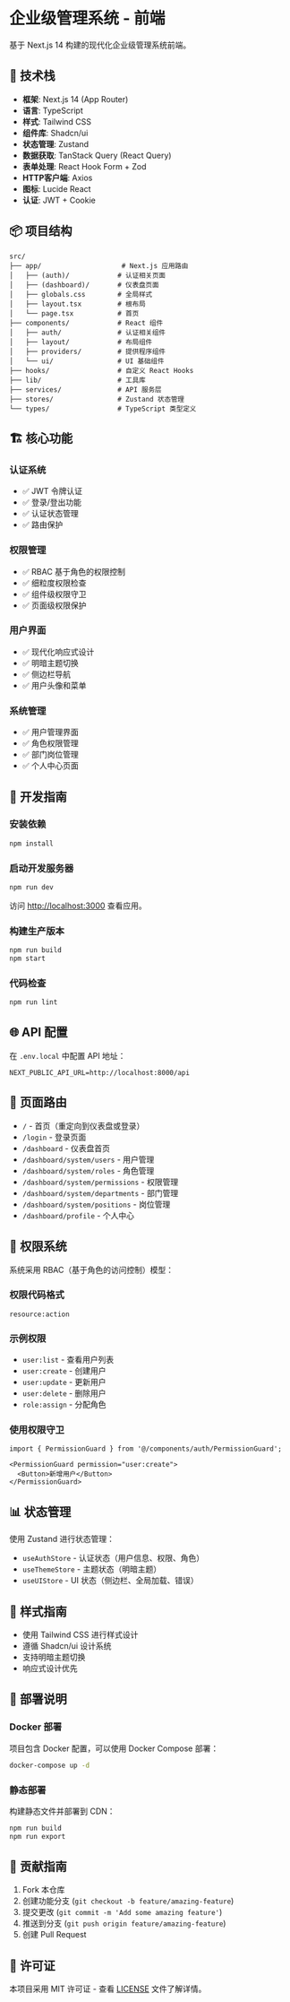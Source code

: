 # 企业级管理系统 - 前端

基于 Next.js 14 构建的现代化企业级管理系统前端。

## 🚀 技术栈

- **框架**: Next.js 14 (App Router)
- **语言**: TypeScript
- **样式**: Tailwind CSS
- **组件库**: Shadcn/ui
- **状态管理**: Zustand
- **数据获取**: TanStack Query (React Query)
- **表单处理**: React Hook Form + Zod
- **HTTP客户端**: Axios
- **图标**: Lucide React
- **认证**: JWT + Cookie

## 📦 项目结构

```
src/
├── app/                    # Next.js 应用路由
│   ├── (auth)/            # 认证相关页面
│   ├── (dashboard)/       # 仪表盘页面
│   ├── globals.css        # 全局样式
│   ├── layout.tsx         # 根布局
│   └── page.tsx           # 首页
├── components/            # React 组件
│   ├── auth/              # 认证相关组件
│   ├── layout/            # 布局组件
│   ├── providers/         # 提供程序组件
│   └── ui/                # UI 基础组件
├── hooks/                 # 自定义 React Hooks
├── lib/                   # 工具库
├── services/              # API 服务层
├── stores/                # Zustand 状态管理
└── types/                 # TypeScript 类型定义
```

## 🏗️ 核心功能

### 认证系统
- ✅ JWT 令牌认证
- ✅ 登录/登出功能
- ✅ 认证状态管理
- ✅ 路由保护

### 权限管理
- ✅ RBAC 基于角色的权限控制
- ✅ 细粒度权限检查
- ✅ 组件级权限守卫
- ✅ 页面级权限保护

### 用户界面
- ✅ 现代化响应式设计
- ✅ 明暗主题切换
- ✅ 侧边栏导航
- ✅ 用户头像和菜单

### 系统管理
- ✅ 用户管理界面
- ✅ 角色权限管理
- ✅ 部门岗位管理
- ✅ 个人中心页面

## 🔧 开发指南

### 安装依赖

```bash
npm install
```

### 启动开发服务器

```bash
npm run dev
```

访问 [http://localhost:3000](http://localhost:3000) 查看应用。

### 构建生产版本

```bash
npm run build
npm start
```

### 代码检查

```bash
npm run lint
```

## 🌐 API 配置

在 `.env.local` 中配置 API 地址：

```env
NEXT_PUBLIC_API_URL=http://localhost:8000/api
```

## 📱 页面路由

- `/` - 首页（重定向到仪表盘或登录）
- `/login` - 登录页面
- `/dashboard` - 仪表盘首页
- `/dashboard/system/users` - 用户管理
- `/dashboard/system/roles` - 角色管理
- `/dashboard/system/permissions` - 权限管理
- `/dashboard/system/departments` - 部门管理
- `/dashboard/system/positions` - 岗位管理
- `/dashboard/profile` - 个人中心

## 🔐 权限系统

系统采用 RBAC（基于角色的访问控制）模型：

### 权限代码格式
```
resource:action
```

### 示例权限
- `user:list` - 查看用户列表
- `user:create` - 创建用户
- `user:update` - 更新用户
- `user:delete` - 删除用户
- `role:assign` - 分配角色

### 使用权限守卫
```tsx
import { PermissionGuard } from '@/components/auth/PermissionGuard';

<PermissionGuard permission="user:create">
  <Button>新增用户</Button>
</PermissionGuard>
```

## 📊 状态管理

使用 Zustand 进行状态管理：

- `useAuthStore` - 认证状态（用户信息、权限、角色）
- `useThemeStore` - 主题状态（明暗主题）
- `useUIStore` - UI 状态（侧边栏、全局加载、错误）

## 🎨 样式指南

- 使用 Tailwind CSS 进行样式设计
- 遵循 Shadcn/ui 设计系统
- 支持明暗主题切换
- 响应式设计优先

## 🚀 部署说明

### Docker 部署

项目包含 Docker 配置，可以使用 Docker Compose 部署：

```bash
docker-compose up -d
```

### 静态部署

构建静态文件并部署到 CDN：

```bash
npm run build
npm run export
```

## 🤝 贡献指南

1. Fork 本仓库
2. 创建功能分支 (`git checkout -b feature/amazing-feature`)
3. 提交更改 (`git commit -m 'Add some amazing feature'`)
4. 推送到分支 (`git push origin feature/amazing-feature`)
5. 创建 Pull Request

## 📄 许可证

本项目采用 MIT 许可证 - 查看 [LICENSE](LICENSE) 文件了解详情。
